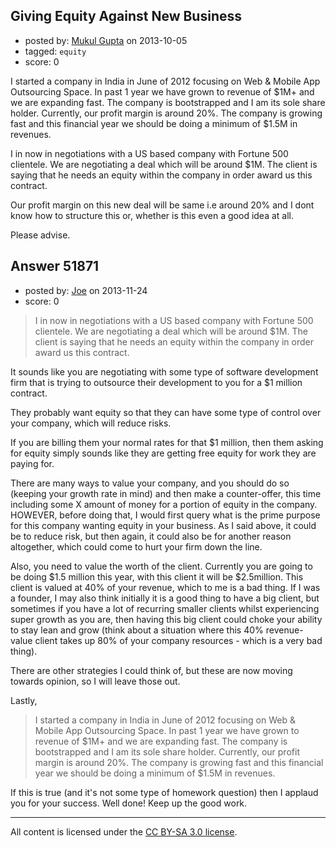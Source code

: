 ## Giving Equity Against New Business

- posted by: [Mukul Gupta](https://stackexchange.com/users/-1/27834-mukul-gupta) on 2013-10-05
- tagged: `equity`
- score: 0

<p>I started a company in India in June of 2012 focusing on Web &amp; Mobile App Outsourcing Space. In past 1 year we have grown to revenue of $1M+ and we are expanding fast. The company is bootstrapped and I am its sole share holder. Currently, our profit margin is around 20%. The company is growing fast and this financial year we should be doing a minimum of $1.5M in revenues. </p>

<p>I in now in negotiations with a US based company with Fortune 500 clientele. We are negotiating a deal which will be around $1M. The client is saying that he needs an equity within the company in order award us this contract.  </p>

<p>Our profit margin on this new deal will be same i.e around 20% and I dont know how to structure this or, whether is this even a good idea at all.</p>

<p>Please advise.  </p>



## Answer 51871

- posted by: [Joe](https://stackexchange.com/users/-1/29725-joe) on 2013-11-24
- score: 0

<blockquote>
  <p>I in now in negotiations with a US based company with Fortune 500
  clientele. We are negotiating a deal which will be around $1M. The
  client is saying that he needs an equity within the company in order
  award us this contract.</p>
</blockquote>

<p>It sounds like you are negotiating with some type of software development firm that is trying to outsource their development to you for a $1 million contract.</p>

<p>They probably want equity so that they can have some type of control over your company, which will reduce risks.</p>

<p>If you are billing them your normal rates for that $1 million, then them asking for equity simply sounds like they are getting free equity for work they are paying for.</p>

<p>There are many ways to value your company, and you should do so (keeping your growth rate in mind) and then make a counter-offer, this time including some X amount of money for a portion of equity in the company. HOWEVER, before doing that, I would first query what is the prime purpose for this company wanting equity in your business. As I said above, it could be to reduce risk, but then again, it could also be for another reason altogether, which could come to hurt your firm down the line.</p>

<p>Also, you need to value the worth of the client. Currently you are going to be doing $1.5 million this year, with this client it will be $2.5million. This client is valued at 40% of your revenue, which to me is a bad thing. If I was a founder, I may also think initially it is a good thing to have a big client, but sometimes if you have a lot of recurring smaller clients whilst experiencing super growth as you are, then having this big client could choke your ability to stay lean and grow (think about a situation where this 40% revenue-value client takes up 80% of your company resources - which is a very bad thing).</p>

<p>There are other strategies I could think of, but these are now moving towards opinion, so I will leave those out.</p>

<p>Lastly,</p>

<blockquote>
  <p>I started a company in India in June of 2012 focusing on Web &amp; Mobile
  App Outsourcing Space. In past 1 year we have grown to revenue of $1M+
  and we are expanding fast. The company is bootstrapped and I am its
  sole share holder. Currently, our profit margin is around 20%. The
  company is growing fast and this financial year we should be doing a
  minimum of $1.5M in revenues.</p>
</blockquote>

<p>If this is true (and it's not some type of homework question) then I applaud you for your success. Well done! Keep up the good work.</p>




---

All content is licensed under the [CC BY-SA 3.0 license](https://creativecommons.org/licenses/by-sa/3.0/).
